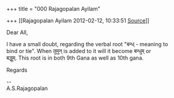 +++
title = "000 Rajagopalan Ayilam"

+++
[[Rajagopalan Ayilam	2012-02-12, 10:33:51 [Source](https://groups.google.com/g/samskrita/c/oZ8GAxrf2vg)]]



Dear All,

I have a small doubt, regarding the verbal root "बन्ध् - meaning to  
bind or tie". When तुमुन् is added to it will it become बन्धुम् or  
बद्धुम्. This root is in both 9th Gana as well as 10th gana.

Regards

--  
A.S.Rajagopalan  

